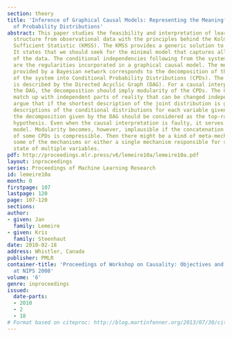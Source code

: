 ```yaml
---
section: theory
title: 'Inference of Graphical Causal Models: Representing the Meaningful Information
  of Probability Distributions'
abstract: This paper studies the feasibility and interpretation of learning the causal
  structure from observational data with the principles behind the Kolmogorov Minimal
  Sufficient Statistic (KMSS). The KMSS provides a generic solution to inductive inference.
  It states that we should seek for the minimal model that captures all regularities
  of the data. The conditional independencies following from the system’s causal structure
  are the regularities incorporated in a graphical causal model. The meaningful information
  provided by a Bayesian network corresponds to the decomposition of the description
  of the system into Conditional Probability Distributions (CPDs). The decomposition
  is described by the Directed Acyclic Graph (DAG). For a causal interpretation of
  the DAG, the decomposition should imply modularity of the CPDs. The CPDs should
  match up with independent parts of reality that can be changed independently. We
  argue that if the shortest description of the joint distribution is given by separate
  descriptions of the conditional distributions for each variable given its effects,
  the decomposition given by the DAG should be considered as the top-ranked causal
  hypothesis. Even when the causal interpretation is faulty, it serves as a reference
  model. Modularity becomes, however, implausible if the concatenation of the description
  of some CPDs is compressible. Then there might be a kind of meta-mechanism governing
  some of the mechanisms or either a single mechanism responsible for setting the
  state of multiple variables.
pdf: http://proceedings.mlr.press/v6/lemeire10a/lemeire10a.pdf
layout: inproceedings
series: Proceedings of Machine Learning Research
id: lemeire10a
month: 0
firstpage: 107
lastpage: 120
page: 107-120
sections: 
author:
- given: Jan
  family: Lemeire
- given: Kris
  family: Steenhaut
date: 2010-02-18
address: Whistler, Canada
publisher: PMLR
container-title: 'Proceedings of Workshop on Causality: Objectives and Assessment
  at NIPS 2008'
volume: '6'
genre: inproceedings
issued:
  date-parts:
  - 2010
  - 2
  - 18
# Format based on citeproc: http://blog.martinfenner.org/2013/07/30/citeproc-yaml-for-bibliographies/
---
```

